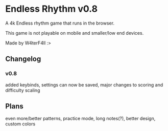 # Endless Rhythm v0.8

A 4k Endless rhythm game that runs in the browser.

This game is not playable on mobile and smaller/low end devices.

Made by W4terF4ll :>

## Changelog

### v0.8 
added keybinds, settings can now be saved, major changes to scoring and difficulty scaling

## Plans

even more/better patterns, practice mode, long notes(?), better design, custom colors
